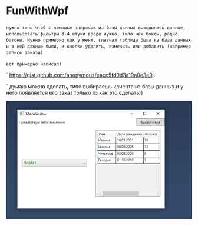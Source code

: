 # FunWithWpf

`
нужно типо чтоб с помощью запросов из базы данных выводились данные, использовать фильтры 3-4 штуки вроде нужно, типо чек боксы, радио батоны. Нужно примерно как у меня, главная таблица была из базы данных и в ней данные были, и кнопки удалить, изменить или добавить (например запись заказа) `

`
вот примерно написал) `

`
https://gist.github.com/anonymous/eacc5fd0d3a19a0e3e9..

`
думаю можно сделать, типо выбираешь клиента из базы данных и у него появляется его заказ
только хз как это сделать))

![alt text](Capture.PNG)
